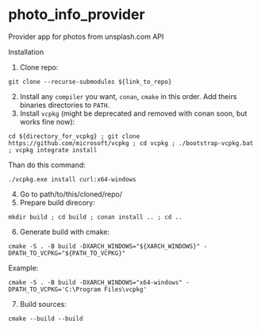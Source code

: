 # photo_info_provider
Provider app for photos from unsplash.com API

Installation
1. Clone repo:

```git clone --recurse-submodules ${link_to_repo}```

2. Install any ```compiler``` you want, ```conan```, ```cmake``` in this order. Add theirs binaries directories to ```PATH```.
3. Install ```vcpkg``` (might be deprecated and removed with conan soon, but works fine now):

```cd ${directory_for_vcpkg} ; git clone https://github.com/microsoft/vcpkg ; cd vcpkg ; ./bootstrap-vcpkg.bat ; vcpkg integrate install```

Than do this command:

```./vcpkg.exe install curl:x64-windows```

4. Go to path/to/this/cloned/repo/
5. Prepare build direcory:

```mkdir build ; cd build ; conan install .. ; cd ..```

6. Generate build with cmake:

```cmake -S . -B build -DXARCH_WINDOWS="${XARCH_WINDOWS}" -DPATH_TO_VCPKG="${PATH_TO_VCPKG}"```

Example:

```cmake -S . -B build -DXARCH_WINDOWS="x64-windows" -DPATH_TO_VCPKG='C:\Program Files\vcpkg'```

7. Build sources:

```cmake --build --build```
